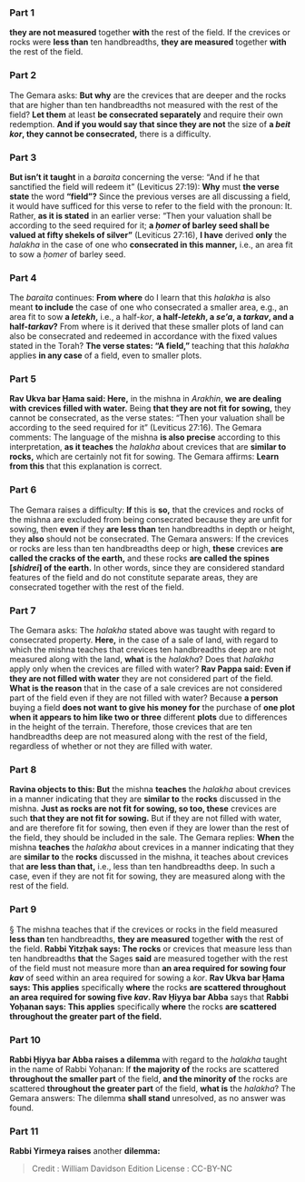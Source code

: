 
### Part 1
<b>they are not measured</b> together <b>with</b> the rest of the field. If the crevices or rocks were <b>less than</b> ten handbreadths, <b>they are measured</b> together <b>with</b> the rest of the field.

### Part 2
The Gemara asks: <b>But why</b> are the crevices that are deeper and the rocks that are higher than ten handbreadths not measured with the rest of the field? <b>Let them</b> at least <b>be consecrated separately</b> and require their own redemption. <b>And if you would say that since they are not</b> the size of <b>a <i>beit kor</i>, they cannot be consecrated,</b> there is a difficulty.

### Part 3
<b>But isn’t it taught</b> in a <i>baraita</i> concerning the verse: “And if he that sanctified the field will redeem it” (Leviticus 27:19): <b>Why</b> must <b>the verse state</b> the word <b>“field”?</b> Since the previous verses are all discussing a field, it would have sufficed for this verse to refer to the field with the pronoun: It. Rather, <b>as it is stated</b> in an earlier verse: “Then your valuation shall be according to the seed required for it; <b>a <i>ḥomer</i> of barley seed shall be valued at fifty shekels of silver”</b> (Leviticus 27:16), <b>I have</b> derived <b>only</b> the <i>halakha</i> in the case of one who <b>consecrated in this manner,</b> i.e., an area fit to sow a <i>ḥomer</i> of barley seed.

### Part 4
The <i>baraita</i> continues: <b>From where</b> do I learn that this <i>halakha</i> is also meant <b>to include</b> the case of one who consecrated a smaller area, e.g., an area fit to sow <b>a <i>letekh</i>,</b> i.e., a half-<i>kor</i>, <b>a half-<i>letekh</i>, a <i>se’a</i>, a <i>tarkav</i>, and a half-<i>tarkav</i>?</b> From where is it derived that these smaller plots of land can also be consecrated and redeemed in accordance with the fixed values stated in the Torah? <b>The verse states: “A field,”</b> teaching that this <i>halakha</i> applies <b>in any case</b> of a field, even to smaller plots.

### Part 5
<b>Rav Ukva bar Ḥama said: Here,</b> in the mishna in <i>Arakhin</i>, <b>we are dealing with crevices filled with water.</b> Being <b>that they are not fit for sowing,</b> they cannot be consecrated, as the verse states: “Then your valuation shall be according to the seed required for it” (Leviticus 27:16). The Gemara comments: The language of the mishna <b>is also precise</b> according to this interpretation, <b>as it teaches</b> the <i>halakha</i> about crevices that are <b>similar to rocks,</b> which are certainly not fit for sowing. The Gemara affirms: <b>Learn from this</b> that this explanation is correct.

### Part 6
The Gemara raises a difficulty: <b>If</b> this is <b>so,</b> that the crevices and rocks of the mishna are excluded from being consecrated because they are unfit for sowing, then <b>even</b> if they <b>are less than</b> ten handbreadths in depth or height, they <b>also</b> should not be consecrated. The Gemara answers: If the crevices or rocks are less than ten handbreadths deep or high, <b>these</b> crevices <b>are called the cracks of the earth,</b> and these rocks <b>are called the spines [<i>shidrei</i>] of the earth.</b> In other words, since they are considered standard features of the field and do not constitute separate areas, they are consecrated together with the rest of the field.

### Part 7
The Gemara asks: The <i>halakha</i> stated above was taught with regard to consecrated property. <b>Here,</b> in the case of a sale of land, with regard to which the mishna teaches that crevices ten handbreadths deep are not measured along with the land, <b>what</b> is the <i>halakha</i>? Does that <i>halakha</i> apply only when the crevices are filled with water? <b>Rav Pappa said: Even if they are not filled with water</b> they are not considered part of the field. <b>What is the reason</b> that in the case of a sale crevices are not considered part of the field even if they are not filled with water? Because <b>a person</b> buying a field <b>does not want to give his money for</b> the purchase of <b>one plot when it appears to him like two or three</b> different <b>plots</b> due to differences in the height of the terrain. Therefore, those crevices that are ten handbreadths deep are not measured along with the rest of the field, regardless of whether or not they are filled with water.

### Part 8
<b>Ravina objects to this: But</b> the mishna <b>teaches</b> the <i>halakha</i> about crevices in a manner indicating that they are <b>similar to</b> the <b>rocks</b> discussed in the mishna. <b>Just as rocks are not fit for sowing, so too, these</b> crevices are such <b>that they are not fit for sowing.</b> But if they are not filled with water, and are therefore fit for sowing, then even if they are lower than the rest of the field, they should be included in the sale. The Gemara replies: <b>When</b> the mishna <b>teaches</b> the <i>halakha</i> about crevices in a manner indicating that they are <b>similar to</b> the <b>rocks</b> discussed in the mishna, it teaches about crevices that <b>are less than that,</b> i.e., less than ten handbreadths deep. In such a case, even if they are not fit for sowing, they are measured along with the rest of the field.

### Part 9
§ The mishna teaches that if the crevices or rocks in the field measured <b>less than</b> ten handbreadths, <b>they are measured</b> together <b>with</b> the rest of the field. <b>Rabbi Yitzḥak says: The rocks</b> or crevices that measure less than ten handbreadths <b>that</b> the Sages <b>said</b> are measured together with the rest of the field must not measure more than <b>an area required for sowing four <i>kav</i></b> of seed within an area required for sowing a <i>kor</i>. <b>Rav Ukva bar Ḥama says: This applies</b> specifically <b>where</b> the rocks <b>are scattered throughout an area required for sowing five <i>kav</i>. Rav Ḥiyya bar Abba</b> says that <b>Rabbi Yoḥanan says: This applies</b> specifically <b>where</b> the rocks <b>are scattered throughout the greater part of the field.</b>

### Part 10
<b>Rabbi Ḥiyya bar Abba raises a dilemma</b> with regard to the <i>halakha</i> taught in the name of Rabbi Yoḥanan: If <b>the majority of</b> the rocks are scattered <b>throughout the smaller part</b> of the field, <b>and the minority of</b> the rocks are scattered <b>throughout the greater part</b> of the field, <b>what is</b> the <i>halakha</i>? The Gemara answers: The dilemma <b>shall stand</b> unresolved, as no answer was found.

### Part 11
<b>Rabbi Yirmeya raises</b> another <b>dilemma:</b>

>Credit : William Davidson Edition
>License : CC-BY-NC